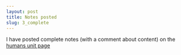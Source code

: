 ```yaml
---
layout: post
title: Notes posted
slug: 3_complete
---
```


I have posted complete notes (with a comment about content) on the [humans unit page](/humans.html)
